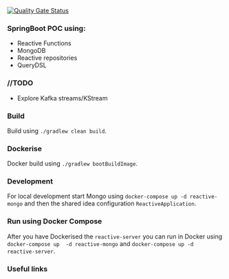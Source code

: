 [![Quality Gate Status](https://sonarcloud.io/api/project_badges/measure?project=reactive&metric=alert_status)](https://sonarcloud.io/summary/new_code?id=kliarist_reactive)

### SpringBoot POC using:
* Reactive Functions
* MongoDB
* Reactive repositories  
* QueryDSL

### //TODO
* Explore Kafka streams/KStream

### Build
Build using `./gradlew clean build`.

### Dockerise  
Docker build using `./gradlew bootBuildImage`.

### Development  
For local development start Mongo using `docker-compose up -d reactive-mongo` and then the 
  shared idea configuration `ReactiveApplication`.

### Run using Docker Compose

After you have Dockerised the `reactive-server` you can run in Docker using `docker-compose up 
-d reactive-mongo` and `docker-compose up -d reactive-server`.

### Useful links


